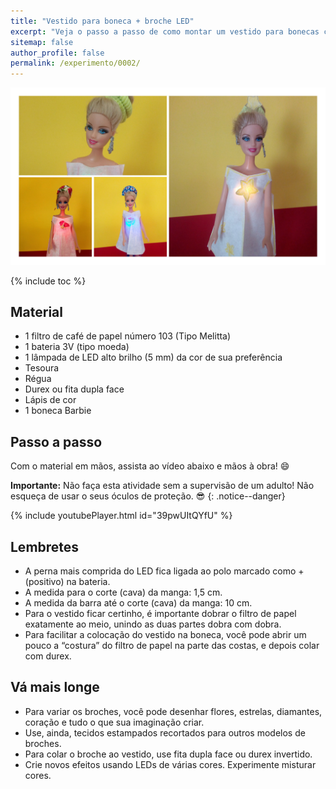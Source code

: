 ```yaml
---
title: "Vestido para boneca + broche LED"
excerpt: "Veja o passo a passo de como montar um vestido para bonecas com broche iluminado por LED."
sitemap: false
author_profile: false
permalink: /experimento/0002/
---
```

![Vestido para boneca + broche LED](/assets/experimentos/0002/thumb.jpg)

{% include toc %}

## Material
* 1 filtro de café de papel número 103 (Tipo Melitta)
* 1 bateria 3V (tipo moeda)
* 1 lâmpada de LED alto brilho (5 mm) da cor de sua preferência 
* Tesoura
* Régua
* Durex ou fita dupla face
* Lápis de cor 
* 1 boneca Barbie

## Passo a passo
Com o material em mãos, assista ao vídeo abaixo e mãos à obra! :smile:

**Importante:** Não faça esta atividade sem a supervisão de um adulto! Não esqueça de usar o seus óculos de proteção. :sunglasses:
{: .notice--danger}

{% include youtubePlayer.html id="39pwUItQYfU" %}

## Lembretes
* A perna mais comprida do LED fica ligada ao polo marcado como + (positivo) na bateria.
* A medida para o corte (cava) da manga: 1,5 cm.
* A medida da barra até o corte (cava) da manga: 10 cm.
* Para o vestido ficar certinho, é importante dobrar o filtro de papel exatamente ao meio, unindo as duas partes dobra com dobra.
* Para facilitar a colocação do vestido na boneca, você pode abrir um pouco a “costura” do filtro de papel na parte das costas, e depois colar com durex.

## Vá mais longe
* Para variar os broches, você pode desenhar flores, estrelas, diamantes, coração e tudo o que sua imaginação criar. 
* Use, ainda, tecidos estampados recortados para outros modelos de broches.
* Para colar o broche ao vestido, use fita dupla face ou durex invertido.
* Crie novos efeitos usando LEDs de várias cores. Experimente misturar cores.
 
  

